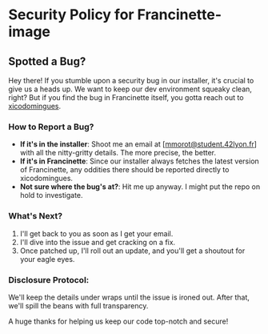 # Security Policy for Francinette-image

## Spotted a Bug?

Hey there! If you stumble upon a security bug in our installer, it's crucial to give us a heads up. We want to keep our dev environment squeaky clean, right? But if you find the bug in Francinette itself, you gotta reach out to [xicodomingues](https://github.com/xicodomingues).

### How to Report a Bug?

- **If it's in the installer**: Shoot me an email at [mmorot@student.42lyon.fr] with all the nitty-gritty details. The more precise, the better.
- **If it's in Francinette**: Since our installer always fetches the latest version of Francinette, any oddities there should be reported directly to xicodomingues.
- **Not sure where the bug's at?**: Hit me up anyway. I might put the repo on hold to investigate.

### What's Next?

1. I'll get back to you as soon as I get your email.
2. I'll dive into the issue and get cracking on a fix.
3. Once patched up, I'll roll out an update, and you'll get a shoutout for your eagle eyes.

### Disclosure Protocol:

We'll keep the details under wraps until the issue is ironed out. After that, we'll spill the beans with full transparency.

A huge thanks for helping us keep our code top-notch and secure!
